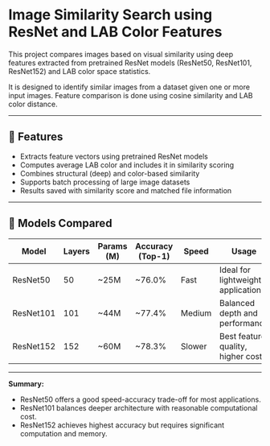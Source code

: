 # Image Similarity Search using ResNet and LAB Color Features

This project compares images based on visual similarity using deep features extracted from pretrained ResNet models (ResNet50, ResNet101, ResNet152) and LAB color space statistics.

It is designed to identify similar images from a dataset given one or more input images. Feature comparison is done using cosine similarity and LAB color distance.

---

## 📌 Features

- Extracts feature vectors using pretrained ResNet models
- Computes average LAB color and includes it in similarity scoring
- Combines structural (deep) and color-based similarity
- Supports batch processing of large image datasets
- Results saved with similarity score and matched file information

---

## 🧱 Models Compared

| Model       | Layers | Params (M) | Accuracy (Top-1) | Speed  | Usage                              |
|-------------|--------|------------|------------------|--------|------------------------------------|
| ResNet50    | 50     | ~25M       | ~76.0%           | Fast   | Ideal for lightweight applications |
| ResNet101   | 101    | ~44M       | ~77.4%           | Medium | Balanced depth and performance     |
| ResNet152   | 152    | ~60M       | ~78.3%           | Slower | Best feature quality, higher cost  |

---

**Summary:**  
- ResNet50 offers a good speed-accuracy trade-off for most applications.  
- ResNet101 balances deeper architecture with reasonable computational cost.  
- ResNet152 achieves highest accuracy but requires significant computation and memory.
